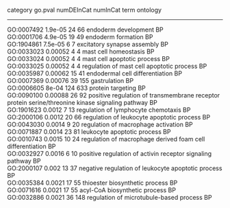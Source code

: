 

  category    go.pval   numDEInCat   numInCat                                                term                                                 ontology 
------------ --------- ------------ ---------- ------------------------------------------------------------------------------------------------- ----------
 GO:0007492   1.9e-05       24          66                                           endoderm development                                            BP    
 GO:0001706   4.9e-05       19          49                                            endoderm formation                                             BP    
 GO:1904861   7.5e-05       6           7                                         excitatory synapse assembly                                        BP    
 GO:0033023   0.00052       4           4                                            mast cell homeostasis                                           BP    
 GO:0033024   0.00052       4           4                                         mast cell apoptotic process                                        BP    
 GO:0033025   0.00052       4           4                                  regulation of mast cell apoptotic process                                 BP    
 GO:0035987   0.00062       15          41                                      endodermal cell differentiation                                      BP    
 GO:0007369   0.00076       39         155                                               gastrulation                                                BP    
 GO:0006605    8e-04       124         633                                             protein targeting                                             BP    
 GO:0090100   0.00088       26          92      positive regulation of transmembrane receptor protein serine/threonine kinase signaling pathway      BP    
 GO:1901623   0.0012        7           13                                    regulation of lymphocyte chemotaxis                                    BP    
 GO:2000106   0.0012        20          66                                 regulation of leukocyte apoptotic process                                 BP    
 GO:0043030   0.0014        9           20                                    regulation of macrophage activation                                    BP    
 GO:0071887   0.0014        23          81                                        leukocyte apoptotic process                                        BP    
 GO:0010743   0.0015        10          24                        regulation of macrophage derived foam cell differentiation                         BP    
 GO:0032927   0.0016        6           10                         positive regulation of activin receptor signaling pathway                         BP    
 GO:2000107    0.002        13          37                            negative regulation of leukocyte apoptotic process                             BP    
 GO:0035384   0.0021        17          55                                      thioester biosynthetic process                                       BP    
 GO:0071616   0.0021        17          55                                       acyl-CoA biosynthetic process                                       BP    
 GO:0032886   0.0021        36         148                                  regulation of microtubule-based process                                  BP    

